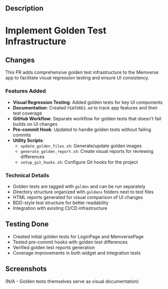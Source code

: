 <!--
  Thanks for contributing!

  Provide a description of your changes below and a general summary in the title

-->

## Description

# Implement Golden Test Infrastructure

## Changes

This PR adds comprehensive golden test infrastructure to the Memverse app to facilitate visual
regression testing and ensure UI consistency.

### Features Added

- **Visual Regression Testing**: Added golden tests for key UI components
- **Documentation**: Created `FEATURES.md` to track app features and their test coverage
- **GitHub Workflow**: Separate workflow for golden tests that doesn't fail builds on UI changes
- **Pre-commit Hook**: Updated to handle golden tests without failing commits
- **Utility Scripts**:
    - `update_golden_files.sh`: Generate/update golden images
    - `generate_golden_report.sh`: Create visual reports for reviewing differences
    - `setup_git_hooks.sh`: Configure Git hooks for the project

### Technical Details

- Golden tests are tagged with `golden` and can be run separately
- Directory structure organized with `goldens` folders next to test files
- HTML reports generated for visual comparison of UI changes
- BDD-style test structure for better readability
- Integration with existing CI/CD infrastructure

## Testing Done

- Created initial golden tests for LoginPage and MemversePage
- Tested pre-commit hooks with golden test differences
- Verified golden test reports generation
- Coverage improvements in both widget and integration tests

## Screenshots

(N/A - Golden tests themselves serve as visual documentation)